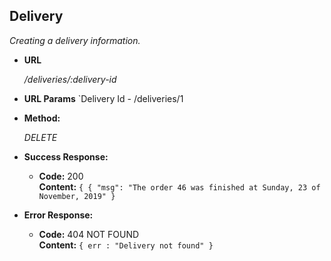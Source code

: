 **Delivery**
----
  _Creating a delivery information._

* **URL**

  _/deliveries/:delivery-id_

* **URL Params**
  `Delivery Id - /deliveries/1 

* **Method:**
  
  _DELETE_

* **Success Response:**
  
  * **Code:** 200 <br />
    **Content:**  `{
                   {
                      "msg": "The order 46 was finished at Sunday, 23 of November, 2019"
                    }`
              
* **Error Response:**

  * **Code:** 404 NOT FOUND <br />
    **Content:** `{ err : "Delivery not found" }`
